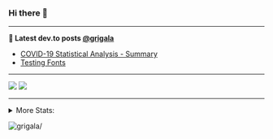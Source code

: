 ### Hi there 👋

<!--
**grigala/grigala** is a ✨ _special_ ✨ repository because its `README.md` (this file) appears on your GitHub profile.

Here are some ideas to get you started:

- 🔭 I’m currently working on ...
- 🌱 I’m currently learning ...
- 👯 I’m looking to collaborate on ...
- 🤔 I’m looking for help with ...
- 💬 Ask me about ...
- 📫 How to reach me: ...
- 😄 Pronouns: ...
- ⚡ Fun fact: ...
-->

---

**📕 Latest dev.to posts [@grigala](https://grigala.github.io/blog/)**
<!-- BLOG-POST-LIST:START -->
- [COVID-19 Statistical Analysis - Summary](https://grigala.github.io/posts/2020/03/covid-19/)
- [Testing Fonts](https://grigala.github.io/posts/2019/12/testing-fonts/)
<!-- BLOG-POST-LIST:END -->

 ---
 
![](https://grigala-stats.vercel.app/api?username=grigala&count_private=true&show_icons=true&theme=dark&line_height=21) ![](https://grigala-stats.vercel.app/api/top-langs/?username=grigala&layout=compact&theme=dark)

<!-- images are not the same line
<p align = "center">
    <img src="https://github-readme-stats.vercel.app/api?username=grigala&count_private=true&show_icons=true&theme=dark&line_height=33" width="48%">
    <img src="https://github-readme-stats.vercel.app/api/top-langs/?username=grigala&layout=compact&theme=dark" width="48%">
</p> -->

---
<details>
<summary> More Stats: </summary>
  
<!--START_SECTION:waka-->
![Profile Views](http://img.shields.io/badge/Profile%20Views-187-blue)

![Lines of code](https://img.shields.io/badge/From%20Hello%20World%20I've%20written-4.5%20million%20Lines%20of%20code-blue)

**🐱 My GitHub Data** 

> 🏆 86 Contributions in year 2020
 > 
> 📦 Used 592.1 kB in GitHub's Storage 
 > 
> 💼 Opted to Hire
 > 
> 📜 106 Public Repositories 
 > 
> 🔑 10 Owned Private Repositories 

**I'm an early 🐤** 

```text
🌞 Morning    14 commits     ███░░░░░░░░░░░░░░░░░░░░░░   11.76% 
🌆 Daytime    48 commits     ██████████░░░░░░░░░░░░░░░   40.34% 
🌃 Evening    40 commits     ████████░░░░░░░░░░░░░░░░░   33.61% 
🌙 Night      17 commits     ███░░░░░░░░░░░░░░░░░░░░░░   14.29%

```
📅 **I'm Most Productive on Thursdays** 

```text
Monday       23 commits     ████░░░░░░░░░░░░░░░░░░░░░   19.33% 
Tuesday      7 commits      █░░░░░░░░░░░░░░░░░░░░░░░░   5.88% 
Wednesday    15 commits     ███░░░░░░░░░░░░░░░░░░░░░░   12.61% 
Thursday     29 commits     ██████░░░░░░░░░░░░░░░░░░░   24.37% 
Friday       15 commits     ███░░░░░░░░░░░░░░░░░░░░░░   12.61% 
Saturday     14 commits     ███░░░░░░░░░░░░░░░░░░░░░░   11.76% 
Sunday       16 commits     ███░░░░░░░░░░░░░░░░░░░░░░   13.45%

```


📊 **This week I spent my time on** 

```text
⌚︎ Timezone: Europe/Zurich

💬 Languages: 
No Activity tracked this Week

🔥 Editors: 
No Activity tracked this Week

💻 Operating Systems: 
No Activity tracked this Week

```

**I mostly code in C++** 

```text
C++          2 repos        ██░░░░░░░░░░░░░░░░░░░░░░░   10.0% 
Scala        2 repos        ██░░░░░░░░░░░░░░░░░░░░░░░   10.0% 
TeX          2 repos        ██░░░░░░░░░░░░░░░░░░░░░░░   10.0% 
JavaScript   2 repos        ██░░░░░░░░░░░░░░░░░░░░░░░   10.0% 
Dart         2 repos        ██░░░░░░░░░░░░░░░░░░░░░░░   10.0% 
HTML         1 repos        █░░░░░░░░░░░░░░░░░░░░░░░░   5.0% 
C            1 repos        █░░░░░░░░░░░░░░░░░░░░░░░░   5.0%

```


**Timeline**

![Chart not found](https://github.com/grigala/grigala/blob/master/charts/bar_graph.png) 


<!--END_SECTION:waka-->

---
</details>

<p align="left"> <img src=https://komarev.com/ghpvc/?username=grigala alt=grigala/> </p>

